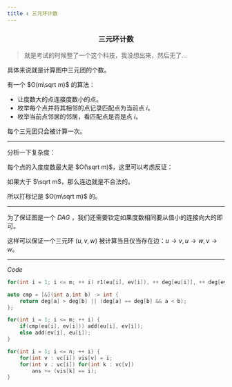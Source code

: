 ```yaml
---
title : 三元环计数
---
```


<h3><center>三元环计数</center></h3>

> 就是考试的时候整了一个这个科技，我没想出来，然后无了...

具体来说就是计算图中三元团的个数。

有一个 $O(m\sqrt m)$ 的算法：

- 让度数大的点连接度数小的点。
- 枚举每个点并将其相邻的点记录匹配点为当前点 $i$。
- 枚举当前点邻居的邻居，看匹配点是否是点 $i$。

每个三元团只会被计算一次。

----

分析一下复杂度：

每个点的入度度数最大是 $O(\sqrt m)$，这里可以考虑反证：

如果大于 $\sqrt m$，那么连边就是不合法的。

所以打标记是 $O(m\sqrt m)$ 的。

---

为了保证图是一个 $DAG$ ，我们还需要钦定如果度数相同要从值小的连接向大的即可。

这样可以保证一个三元环 $(u, v, w)$ 被计算当且仅当存在边：$u \to v, u \to w, v \to w$。

---

$Code$

```cpp
for(int i = 1; i <= m; ++ i) r1(eu[i], ev[i]), ++ deg[eu[i]], ++ deg[ev[i]];

auto cmp = [&](int a,int b) -> int {
	return deg[a] > deg[b] || (deg[a] == deg[b] && a < b);
};

for(int i = 1; i <= m; ++ i) {
    if(cmp(eu[i], ev[i])) add(eu[i], ev[i]);
    else add(ev[i], eu[i]);
}

for(int i = 1; i <= n; ++ i) {
    for(int v : vc[i]) vis[v] = i;
    for(int v : vc[i]) for(int k : vc[v]) 
        ans += (vis[k] == i);
}
```




